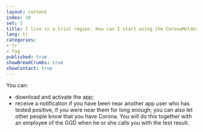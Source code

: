 ```yaml
---
layout: content
index: 10
set: 3
title: I live in a trial region. How can I start using the CoronaMelder app?
lang: tr
categories:
- tr
- faq
published: true
showBreadCrumbs: true
showContact: true
---
```


You can:
- download and activate the app;
- receive a notification if you have been near another app user who has tested positive, if you were near them for long enough;
you can also let other people know that you have Corona. You will do this together with an employee of the GGD when he or she calls you with the test result.

